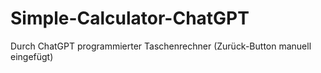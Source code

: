# Simple-Calculator-ChatGPT

Durch ChatGPT programmierter Taschenrechner (Zurück-Button manuell eingefügt)
